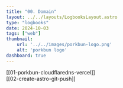 ```yaml
---
title: "00. Domain"
layout: ../../layouts/LogbooksLayout.astro
type: "logbooks"
date: 2024-10-03
tags: ["web"]
thumbnail:
	url: '../../images/porkbun-logo.png'
	alt: 'porkbun logo'
dashboard: true
---
```

[[01-porkbun-cloudflaredns-vercel]]  
[[02-create-astro-git-push]]